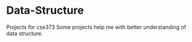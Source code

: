 # Data-Structure
Projects for cse373
Some projects help me with better understanding of data structure.
